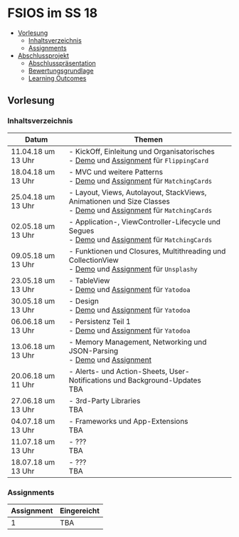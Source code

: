 # FSIOS im SS 18

- [Vorlesung](#vorlesung)
  - [Inhaltsverzeichnis](#inhaltsverzeichnis)
  - [Assignments](#assignments)
- [Abschlussprojekt](#abschlussprojekt)
  - [Abschlusspräsentation](#abschlusspräsentation)
  - [Bewertungsgrundlage](#bewertungsgrundlage)
  - [Learning Outcomes](#learning-outcomes)

## Vorlesung 

### Inhaltsverzeichnis
| Datum  | Themen |
| ------------- | ------------- |
| 11.04.18 um 13 Uhr | - KickOff, Einleitung und Organisatorisches <br /> - [Demo](https://github.com/alexdobry/FSIOS/tree/master/SS18/01_introduction/demo/FlippingCard) und [Assignment](https://github.com/alexdobry/FSIOS/tree/master/SS18/01_introduction/your%20assignment) für `FlippingCard` |
| 18.04.18 um 13 Uhr | - MVC und weitere Patterns <br /> - [Demo](https://github.com/alexdobry/FSIOS/tree/master/SS18/02_mvc/demo/MatchingCards) und [Assignment](https://github.com/alexdobry/FSIOS/tree/master/SS18/02_mvc/your%20assignment) für `MatchingCards` |
| 25.04.18 um 13 Uhr | - Layout, Views, Autolayout, StackViews, Animationen und Size Classes <br /> - [Demo](https://github.com/alexdobry/FSIOS/tree/master/SS18/03_layout&autolayout/demo/MatchingCards) und [Assignment](https://github.com/alexdobry/FSIOS/tree/master/SS18/03_layout&autolayout/your%20assignment) für `MatchingCards` |
| 02.05.18 um 13 Uhr | - Application-, ViewController-Lifecycle und Segues <br /> - [Demo](https://github.com/alexdobry/FSIOS/tree/master/SS18/04_lifecycle&segues/demo/MatchingCards) und [Assignment](https://github.com/alexdobry/FSIOS/tree/master/SS18/04_lifecycle&segues/your%20assignment) für `MatchingCards` |
| 09.05.18 um 13 Uhr | - Funktionen und Closures, Multithreading und CollectionView <br /> - [Demo](https://github.com/alexdobry/FSIOS/tree/master/SS18/05_closures&multithreading&collectionView/demo/Unsplashy) und [Assignment](https://github.com/alexdobry/FSIOS/tree/master/SS18/05_closures&multithreading&collectionView/your%20assignment) für `Unsplashy` |
| 23.05.18 um 13 Uhr | - TableView <br /> - [Demo](https://github.com/alexdobry/FSIOS/tree/master/SS18/06_tableView/demo/Yatodoa) und [Assignment](https://github.com/alexdobry/FSIOS/tree/master/SS18/06_tableView/your%20assignment) für `Yatodoa` |
| 30.05.18 um 13 Uhr | - Design <br /> - [Demo](https://github.com/alexdobry/FSIOS/tree/master/SS18/07_design/demo/Yatodoa) und [Assignment](https://github.com/alexdobry/FSIOS/tree/master/SS18/07_design/your%20assignment) für `Yatodoa` |
| 06.06.18 um 13 Uhr | - Persistenz Teil 1 <br /> - [Demo](https://github.com/alexdobry/FSIOS/tree/master/SS18/08_persistence/demo/Yatodoa) und [Assignment](https://github.com/alexdobry/FSIOS/tree/master/SS18/08_persistence/your%20assignment) für `Yatodoa` |
| 13.06.18 um 13 Uhr | - Memory Management, Networking und JSON-Parsing <br /> - [Demo](https://github.com/alexdobry/FSIOS/tree/master/SS18/09_memorymanagement&networking&jsonparsing/demo/Cryptomarket) und [Assignment](https://github.com/alexdobry/FSIOS/tree/master/SS18/09_memorymanagement&networking&jsonparsing/your%20assignment) |
| 20.06.18 um 11 Uhr | - Alerts- und Action-Sheets, User-Notifications und Background-Updates <br /> TBA |
| 27.06.18 um 13 Uhr | - 3rd-Party Libraries <br /> TBA |
| 04.07.18 um 13 Uhr | - Frameworks und App-Extensions <br /> TBA |
| 11.07.18 um 13 Uhr | - ??? <br /> TBA |
| 18.07.18 um 13 Uhr | - ??? <br /> TBA |


### Assignments
| Assignment | Eingereicht |
| ------------- | ------------- |
| 1 | TBA |
